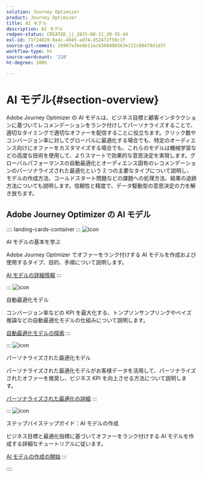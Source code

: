 ```yaml
---
solution: Journey Optimizer
product: Journey Optimizer
title: AI モデル
description: AI モデル
redpen-status: CREATED_||_2025-08-11_20-55-44
exl-id: 71f24028-0a4c-4945-ad74-d52472f59c1f
source-git-commit: 2b907a3be8b11ac6308d0b563e122c88478d1d37
workflow-type: ht
source-wordcount: '218'
ht-degree: 100%

---
```


# AI モデル{#section-overview}

Adobe Journey Optimizer の AI モデルは、ビジネス目標と顧客インタラクションに基づいてレコメンデーションをランク付けしてパーソナライズすることで、適切なタイミングで適切なオファーを配信することに役立ちます。クリック数やコンバージョン率に対してグローバルに最適化する場合でも、特定のオーディエンス向けにオファーをカスタマイズする場合でも、これらのモデルは機械学習などの高度な技術を使用して、よりスマートで効果的な意思決定を実現します。グローバルパフォーマンスの自動最適化とオーディエンス固有のレコメンデーションのパーソナライズされた最適化という 2 つの主要なタイプについて説明し、モデルの作成方法、コールドスタート問題などの課題への処理方法、結果の追跡方法についても説明します。信頼性と精度で、データ駆動型の意思決定の力を解き放ちます。

## Adobe Journey Optimizer の AI モデル

:::: landing-cards-container
:::
![icon](https://cdn.experienceleague.adobe.com/icons/book.svg)

AI モデルの基本を学ぶ

Adobe Journey Optimizer でオファーをランク付けする AI モデルを作成および使用するタイプ、目的、手順について説明します。

[AI モデルの詳細情報](../using/experience-decisioning/ranking/ai-models.md)
:::

:::
![icon](https://cdn.experienceleague.adobe.com/icons/chart-line.svg)

自動最適化モデル

コンバージョン率などの KPI を最大化する、トンプソンサンプリングやベイズ推論などの自動最適化モデルの仕組みについて説明します。

[自動最適化モデルの探索](../using/experience-decisioning/ranking/auto-optimization-model.md)
:::

:::
![icon](https://cdn.experienceleague.adobe.com/icons/bullseye.svg)

パーソナライズされた最適化モデル

パーソナライズされた最適化モデルがお客様データを活用して、パーソナライズされたオファーを推奨し、ビジネス KPI を向上させる方法について説明します。

[パーソナライズされた最適化の詳細](../using/experience-decisioning/ranking/personalized-optimization-model.md)
:::

:::
![icon](https://cdn.experienceleague.adobe.com/icons/circle-play.svg)

ステップバイステップガイド：AI モデルの作成

ビジネス目標と最適化指標に基づいてオファーをランク付けする AI モデルを作成する詳細なチュートリアルに従います。

[AI モデルの作成の開始](../using/experience-decisioning/ranking/create-ai-models.md)
:::

::::

